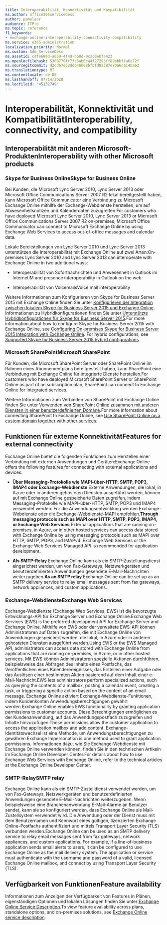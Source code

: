 ```yaml
---
title: Interoperabilität, Konnektivität und Kompatibilität
ms.author: office365servicedesc
author: pamelaar
audience: ITPro
ms.topic: reference
f1_keywords:
- exchange-online-interoperability-connectivity-compatibility
ms.service: o365-administration
localization_priority: Normal
ms.custom: Adm_ServiceDesc
ms.assetid: cdfe686d-a059-4f4d-bb8d-9c2c0ebfa423
ms.openlocfilehash: 5308770ff7fc6ab6c44f27293ff89ebbffa6e72f
ms.sourcegitcommit: d2cd67e52dd646b68bfbfd8a387e70a6da140a62
ms.translationtype: MT
ms.contentlocale: de-DE
ms.lasthandoff: 07/14/2020
ms.locfileid: "45132749"
---
```

# <a name="interoperability-connectivity-and-compatibility"></a><span data-ttu-id="e0457-102">Interoperabilität, Konnektivität und Kompatibilität</span><span class="sxs-lookup"><span data-stu-id="e0457-102">Interoperability, connectivity, and compatibility</span></span>

## <a name="interoperability-with-other-microsoft-products"></a><span data-ttu-id="e0457-103">Interoperabilität mit anderen Microsoft-Produkten</span><span class="sxs-lookup"><span data-stu-id="e0457-103">Interoperability with other Microsoft products</span></span>

### <a name="skype-for-business-online"></a><span data-ttu-id="e0457-104">Skype for Business Online</span><span class="sxs-lookup"><span data-stu-id="e0457-104">Skype for Business Online</span></span>

<span data-ttu-id="e0457-105">Bei Kunden, die Microsoft Lync Server 2010, Lync Server 2013 oder Microsoft Office Communications Server 2007 R2 lokal bereitgestellt haben, kann Microsoft Office Communicator eine Verbindung zu Microsoft Exchange Online mithilfe der Exchange-Webdienste herstellen, um auf Abwesenheitsnotizen und Kalenderdaten zuzugreifen.</span><span class="sxs-lookup"><span data-stu-id="e0457-105">For customers who have deployed Microsoft Lync Server 2010, Lync Server 2013 or Microsoft Office Communications Server 2007 R2 on-premises, Microsoft Office Communicator can connect to Microsoft Exchange Online by using Exchange Web Services to access out-of-office messages and calendar data.</span></span>
  
<span data-ttu-id="e0457-106">Lokale Bereitstellungen von Lync Server 2010 und Lync Server 2013 unterstützen die Interoperabilität mit Exchange Online auf zwei Arten:</span><span class="sxs-lookup"><span data-stu-id="e0457-106">On-premises Lync Server 2010 and Lync Server 2013 can interoperate with Exchange Online in two additional ways:</span></span>
  
- <span data-ttu-id="e0457-107">Interoperabilität von Sofortnachrichten und Anwesenheit in Outlook im Internet</span><span class="sxs-lookup"><span data-stu-id="e0457-107">IM and presence interoperability in Outlook on the web</span></span>
    
- <span data-ttu-id="e0457-108">Interoperabilität von Voicemails</span><span class="sxs-lookup"><span data-stu-id="e0457-108">Voice mail interoperability</span></span>
    
<span data-ttu-id="e0457-p101">Weitere Informationen zum Konfigurieren von Skype for Business Server 2015 mit Exchange Online finden Sie unter [Konfigurieren der Integration zwischen lokalem Skype for Business Server 2015 und Exchange Online](https://go.microsoft.com/fwlink/p/?LinkId=271804). Informationen zu Hybridkonfigurationen finden Sie unter [Unterstützte Hybridkonfigurationen für Skype for Business Server 2015](https://go.microsoft.com/fwlink/?LinkID=513084).</span><span class="sxs-lookup"><span data-stu-id="e0457-p101">For more information about how to configure Skype for Business Server 2015 with Exchange Online, see [Configuring On-premises Skype for Business Server 2015 Integration with Exchange Online](https://go.microsoft.com/fwlink/p/?LinkId=271804). For hybrid configurations, see [Supported Skype for Business Server 2015 hybrid configurations](https://go.microsoft.com/fwlink/?LinkID=513084).</span></span>
  
### <a name="microsoft-sharepoint"></a><span data-ttu-id="e0457-111">Microsoft SharePoint</span><span class="sxs-lookup"><span data-stu-id="e0457-111">Microsoft SharePoint</span></span>

<span data-ttu-id="e0457-112">Für Kunden, die Microsoft SharePoint Server oder SharePoint Online im Rahmen eines Abonnementplans bereitgestellt haben, kann SharePoint eine Verbindung mit Exchange Online für integrierte Dienste herstellen.</span><span class="sxs-lookup"><span data-stu-id="e0457-112">For customers who have deployed Microsoft SharePoint Server or SharePoint Online as part of an subscription plan, SharePoint can connect to Exchange Online for integrated services.</span></span>
  
<span data-ttu-id="e0457-113">Weitere Informationen zum Verbinden von SharePoint mit Exchange Online finden Sie unter [Verwenden von SharePoint Online zusammen mit anderen Diensten in einer benutzerdefinierten Domäne](https://go.microsoft.com/fwlink/?LinkId=271805).</span><span class="sxs-lookup"><span data-stu-id="e0457-113">For more information about connecting SharePoint to Exchange Online, see [Use SharePoint Online on a custom domain together with other services](https://go.microsoft.com/fwlink/?LinkId=271805).</span></span>
  
## <a name="features-for-external-connectivity"></a><span data-ttu-id="e0457-114">Funktionen für externe Konnektivität</span><span class="sxs-lookup"><span data-stu-id="e0457-114">Features for external connectivity</span></span>

<span data-ttu-id="e0457-115">Exchange Online bietet die folgenden Funktionen zum Herstellen einer Verbindung mit externen Anwendungen und Geräten:</span><span class="sxs-lookup"><span data-stu-id="e0457-115">Exchange Online offers the following features for connecting with external applications and devices:</span></span>
  
- <span data-ttu-id="e0457-p102">**Über Messaging-Protokolle wie MAPI-über-HTTP, SMTP, POP3, IMAP4 oder Exchange-Webdienste** Externe Anwendungen, die lokal, in Azure oder in anderen gehosteten Diensten ausgeführt werden, können auf mit Exchange Online gespeicherte Daten zugreifen, indem Messaging-Protokolle wie MAPI-über-HTTP, SMTP, POP3 und IMAP4 verwendet werden. Für die Anwendungsentwicklung werden Exchange-Webdienste oder die Exchange-Webdienste-MAPI empfohlen.</span><span class="sxs-lookup"><span data-stu-id="e0457-p102">**Through messaging protocols such as MAPI over HTTP, SMTP, POP3, IMAP4, or Exchange Web Services** External applications that are running on-premises, in Azure, or in other hosted services can access data stored with Exchange Online by using messaging protocols such as MAPI over HTTP, SMTP, POP3, and IMAPv4. Exchange Web Services or the Exchange Web Services Managed API is recommended for application development.</span></span> 
    
- <span data-ttu-id="e0457-118">**Als SMTP-Relay** Exchange Online kann als ein SMTP-Zustellungsdienst eingerichtet werden, um von Fax-Gateways, Netzwerkgeräten und benutzerdefinierten Anwendungen gesendete E-Mail-Nachrichten weiterzugeben.</span><span class="sxs-lookup"><span data-stu-id="e0457-118">**As an SMTP relay** Exchange Online can be set up as an SMTP delivery service to relay email messages sent from fax gateways, network appliances, and custom applications.</span></span> 
    
### <a name="exchange-web-services"></a><span data-ttu-id="e0457-119">Exchange-Webdienste</span><span class="sxs-lookup"><span data-stu-id="e0457-119">Exchange Web Services</span></span>

<span data-ttu-id="e0457-120">Exchange-Webdienste (Exchange Web Services, EWS) ist die bevorzugte Entwicklungs-API für Exchange Server und Exchange Online.</span><span class="sxs-lookup"><span data-stu-id="e0457-120">Exchange Web Services (EWS) is the preferred development API for Exchange Server and Exchange Online.</span></span> <span data-ttu-id="e0457-121">Mithilfe von EWS oder der verwaltete EWS-API können Administratoren auf Daten zugreifen, die mit Exchange Online von Anwendungen gespeichert werden, die lokal, in Azure oder in anderen gehosteten Diensten ausgeführt werden.</span><span class="sxs-lookup"><span data-stu-id="e0457-121">Using EWS or the EWS Managed API, administrators can access data stored with Exchange Online from applications that are running on-premises, in Azure, or in other hosted services.</span></span> <span data-ttu-id="e0457-122">Mit EWS können Administratoren spezielle Aktionen durchführen, beispielsweise das Abfragen des Inhalts eines Postfachs, das Veröffentlichen eines Kalenderereignisses, das Erstellen einer Aufgabe oder das Auslösen einer bestimmten Aktion basierend auf dem Inhalt einer e-Mail-Nachricht.</span><span class="sxs-lookup"><span data-stu-id="e0457-122">EWS lets administrators perform specialized actions, such as querying the contents of a mailbox, posting a calendar event, creating a task, or triggering a specific action based on the content of an email message.</span></span> <span data-ttu-id="e0457-123">Exchange Online aktiviert Exchange-Webdienste-Funktionen, indem Kundenkonten Anwendungsberechtigungen gewährt werden.</span><span class="sxs-lookup"><span data-stu-id="e0457-123">Exchange Online enables EWS functionality by granting application permissions to customer accounts.</span></span> <span data-ttu-id="e0457-124">Diese Berechtigungen ermöglichen es der Kundenanwendung, auf das Anwendungspostfach zuzugreifen und Inhalte hinzuzufügen.</span><span class="sxs-lookup"><span data-stu-id="e0457-124">These permissions allow the customer application to access the application mailbox and add content.</span></span> <span data-ttu-id="e0457-125">Exchange-Identitätswechsel ist eine Methode, um Anwendungsberechtigungen zu gewähren.</span><span class="sxs-lookup"><span data-stu-id="e0457-125">Exchange Impersonation is one method used to grant application permissions.</span></span> <span data-ttu-id="e0457-126">Informationen dazu, wie Sie Exchange-Webdienste mit Exchange Online verwenden können, finden Sie in den technischen Artikeln im Exchange Online Developer Center.</span><span class="sxs-lookup"><span data-stu-id="e0457-126">For details about how to use Exchange Web Services with Exchange Online, refer to the technical articles at the Exchange Online Developer Center.</span></span>
  
### <a name="smtp-relay"></a><span data-ttu-id="e0457-127">SMTP-Relay</span><span class="sxs-lookup"><span data-stu-id="e0457-127">SMTP relay</span></span>

<span data-ttu-id="e0457-p104">Exchange Online kann als ein SMTP-Zustelldienst verwendet werden, um von Fax-Gateways, Netzwerkgeräten und benutzerdefinierten Anwendungen gesendete E-Mail-Nachrichten weiterzugeben. Wenn beispielsweise eine Branchenanwendung E-Mail-Alarme an Benutzer sendet, kann sie so konfiguriert werden, dass Exchange Online als Mail-Zustellsystem verwendet wird. Die Anwendung oder der Dienst muss mit dem Benutzernamen und Kennwort eines gültigen, lizenzierten Exchange Online-Postfachs authentifiziert und mittels Transport Layer Security (TLS) verbunden werden.</span><span class="sxs-lookup"><span data-stu-id="e0457-p104">Exchange Online can be used as an SMTP delivery service to relay email messages sent from fax gateways, network appliances, and custom applications. For example, if a line-of-business application sends email alerts to users, it can be configured to use Exchange Online as the mail delivery system. The application or service must authenticate with the username and password of a valid, licensed Exchange Online mailbox, and connect by using Transport Layer Security (TLS).</span></span>
  
## <a name="feature-availability"></a><span data-ttu-id="e0457-131">Verfügbarkeit von Funktionen</span><span class="sxs-lookup"><span data-stu-id="e0457-131">Feature availability</span></span>

<span data-ttu-id="e0457-132">Informationen zum Anzeigen der Verfügbarkeit von Features in Plänen, eigenständigen Optionen und lokalen Lösungen finden Sie unter [Exchange Online Service Description](exchange-online-service-description.md).</span><span class="sxs-lookup"><span data-stu-id="e0457-132">To view feature availability across plans, standalone options, and on-premises solutions, see [Exchange Online service description](exchange-online-service-description.md).</span></span>
  

